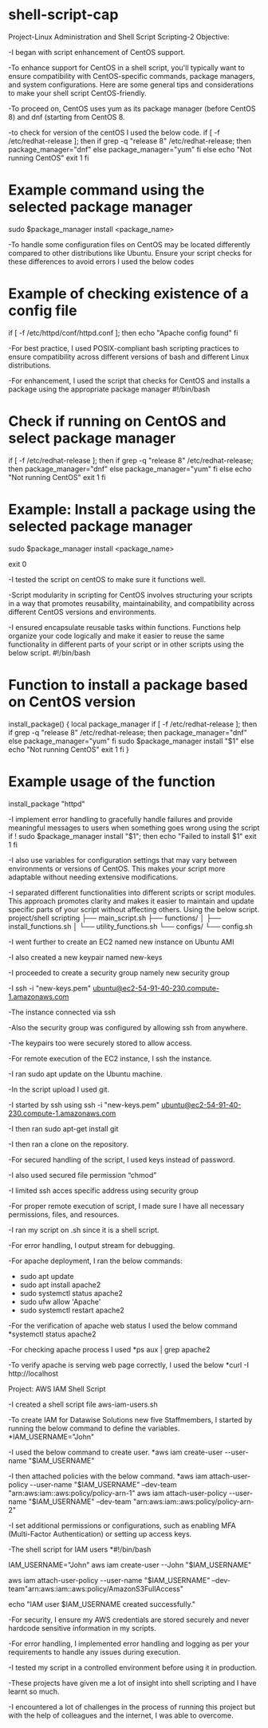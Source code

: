 # shell-script-cap

Project-Linux Administration and Shell Script Scripting-2
Objective:



-I began with script enhancement of CentOS support.


-To enhance support for CentOS in a shell script, you'll typically want to ensure compatibility with CentOS-specific commands, package managers, and system configurations. Here are some general tips and considerations to make your shell script CentOS-friendly.



-To proceed on, CentOS uses yum as its package manager (before CentOS 8) and dnf (starting from CentOS 8.


-to check for version of the centOS I used the below code.
if [ -f /etc/redhat-release ]; then
    if grep -q "release 8" /etc/redhat-release; then
        package_manager="dnf"
    else
        package_manager="yum"
    fi
else
    echo "Not running CentOS"
    exit 1
fi

# Example command using the selected package manager
sudo $package_manager install <package_name>

-To handle some configuration files on CentOS may be located differently compared to other distributions like Ubuntu. Ensure your script checks for these differences to avoid errors I used the below codes
# Example of checking existence of a config file
if [ -f /etc/httpd/conf/httpd.conf ]; then
    echo "Apache config found"
fi



-For best practice, I used POSIX-compliant bash scripting practices to ensure compatibility across different versions of bash and different Linux distributions.



-For enhancement, I used the script that checks for CentOS and installs a package using the appropriate package manager
#!/bin/bash

# Check if running on CentOS and select package manager
if [ -f /etc/redhat-release ]; then
    if grep -q "release 8" /etc/redhat-release; then
        package_manager="dnf"
    else
        package_manager="yum"
    fi
else
    echo "Not running CentOS"
    exit 1
fi

# Example: Install a package using the selected package manager
sudo $package_manager install <package_name>

exit 0



-I tested the script on centOS to make sure it functions well.




-Script modularity in scripting for CentOS involves structuring your scripts in a way that promotes reusability, maintainability, and compatibility across different CentOS versions and environments.


-I ensured encapsulate reusable tasks within functions. Functions help organize your code logically and make it easier to reuse the same functionality in different parts of your script or in other scripts using the below script.
#!/bin/bash

# Function to install a package based on CentOS version
install_package() {
    local package_manager
    if [ -f /etc/redhat-release ]; then
        if grep -q "release 8" /etc/redhat-release; then
            package_manager="dnf"
        else
            package_manager="yum"
        fi
        sudo $package_manager install "$1"
    else
        echo "Not running CentOS"
        exit 1
    fi
}

# Example usage of the function
install_package "httpd"


-I implement error handling to gracefully handle failures and provide meaningful messages to users when something goes wrong using the script
if ! sudo $package_manager install "$1"; then
    echo "Failed to install $1"
    exit 1
fi


-I also use variables for configuration settings that may vary between environments or versions of CentOS. This makes your script more adaptable without needing extensive modifications.


-I separated different functionalities into different scripts or script modules. This approach promotes clarity and makes it easier to maintain and update specific parts of your script without affecting others.
 Using the below script.
project/shell scripting
├── main_script.sh
├── functions/
│   ├── install_functions.sh
│   └── utility_functions.sh
└── configs/
    └── config.sh


-I went further to create an EC2 named new instance on Ubuntu AMI


-I also created a new keypair named new-keys


-I proceeded to create a security group namely new security group



-I  ssh -i "new-keys.pem" ubuntu@ec2-54-91-40-230.compute-1.amazonaws.com


-The instance connected via ssh



-Also the security group was configured by allowing ssh from anywhere.


-The keypairs too were securely stored to allow access.


-For remote execution of the EC2 instance, I ssh the instance.


-I ran sudo apt update on the Ubuntu machine.


-In the script upload I used git.


-I started by ssh using  ssh -i "new-keys.pem" ubuntu@ec2-54-91-40-230.compute-1.amazonaws.com


-I then ran sudo apt-get install git



-I then ran a clone on the repository.


-For secured handling of the script, I used keys instead of password.


-I also used secured file permission “chmod”


-I limited ssh acces specific address using security group


-For proper remote execution of script, I made sure I have all necessary permissions, files, and resources.



-I ran my script on .sh since it is a shell script.


-For error handling, I output stream for debugging.



-For apache deployment, I ran the below commands:
   * sudo apt update
   * sudo apt install apache2
   * sudo systemctl status apache2
   * sudo ufw allow 'Apache'
   * sudo systemctl restart apache2



-For the verification of apache web status I used the below command
  *systemctl status apache2



-For checking apache process I used
    *ps aux | grep apache2


-To verify apache is serving web page correctly, I used the below
     *curl -I http://localhost


Project: AWS IAM Shell Script


-I created a shell script file aws-iam-users.sh



-To create IAM for Datawise Solutions new five Staffmembers, I started by running the below command to define the variables.
    *IAM_USERNAME="John"



-I used the below command to create user.
    *aws iam create-user --user-name "$IAM_USERNAME"


-I then attached policies with the below command.
      *aws iam attach-user-policy --user-name "$IAM_USERNAME" –dev-team "arn:aws:iam::aws:policy/policy-arn-1"
aws iam attach-user-policy --user-name "$IAM_USERNAME" –dev-team "arn:aws:iam::aws:policy/policy-arn-2"



-I set additional permissions or configurations, such as enabling MFA (Multi-Factor Authentication) or setting up access keys.

-The shell script for IAM users
       *#!/bin/bash

IAM_USERNAME="John"
aws iam create-user --John "$IAM_USERNAME"

aws iam attach-user-policy --user-name "$IAM_USERNAME" –dev-team"arn:aws:iam::aws:policy/AmazonS3FullAccess"

echo "IAM user $IAM_USERNAME created successfully."



-For security, I ensure my AWS credentials are stored securely and never hardcode sensitive information in my scripts.


-For error handling, I implemented error handling and logging as per your requirements to handle any issues during execution.


-I tested my script in a controlled environment before using it in production.


-These projects have given me a lot of insight into shell scripting and I have learnt so much.


-I encountered a lot of challenges in the process of running this project but with the help of colleagues and the internet, I was able to overcome.





